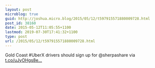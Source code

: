 ```yaml
---
layout: post
microblog: true
guid: http://joshua.micro.blog/2015/05/12/t597915571880009728.html
post_id: 38160
date: 2015-05-12T11:05:55+1100
lastmod: 2019-07-30T17:41:32+1100
type: post
url: /2015/05/12/t597915571880009728.html
---
```

Gold Coast #UberX drivers should sign up for @sherpashare via [t.co/uJyOHgs8e...](http://t.co/uJyOHgs8eG)
